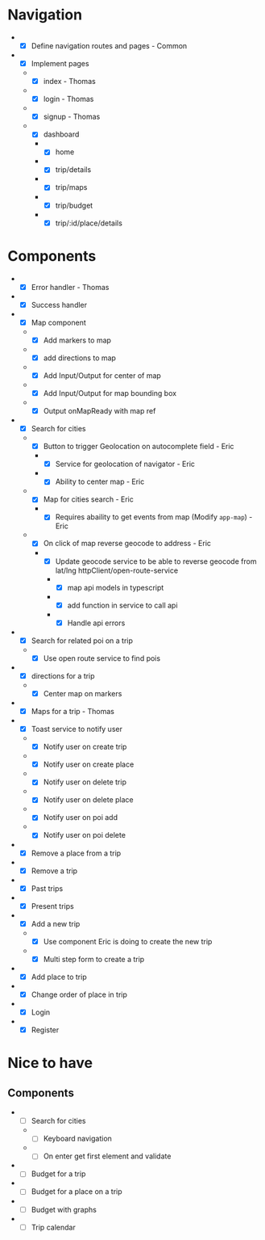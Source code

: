# Navigation

- *[X] Define navigation routes and pages - Common
- *[X] Implement pages
  - *[X] index - Thomas
  - *[X] login - Thomas
  - *[X] signup - Thomas
  - *[X] dashboard
    - *[X] home
    - *[X] trip/details
    - *[X] trip/maps
    - *[X] trip/budget
    - *[X] trip/:id/place/details

# Components

- *[X] Error handler - Thomas
- *[X] Success handler
- *[X] Map component
  - *[X] Add markers to map
  - *[X] add directions to map
  - *[X] Add Input/Output for center of map
  - *[X] Add Input/Output for map bounding box
  - *[X] Output onMapReady with map ref
- *[X] Search for cities
  - *[X] Button to trigger Geolocation on autocomplete field - Eric
    - *[X] Service for geolocation of navigator - Eric
    - *[X] Ability to center map - Eric
  - *[X] Map for cities search - Eric
    - *[X] Requires abaility to get events from map (Modify `app-map`) - Eric
  - *[X] On click of map reverse geocode to address - Eric
    - *[X] Update geocode service to be able to reverse geocode from lat/lng httpClient/open-route-service
      - *[X] map api models in typescript
      - *[X] add function in service to call api
      - *[X] Handle api errors
- *[X] Search for related poi on a trip
  - *[X] Use open route service to find pois
- *[X] directions for a trip
  - *[X] Center map on markers
- *[X] Maps for a trip - Thomas
- *[X] Toast service to notify user
  - *[X] Notify user on create trip
  - *[X] Notify user on create place
  - *[X] Notify user on delete trip
  - *[X] Notify user on delete place
  - *[X] Notify user on poi add
  - *[X] Notify user on poi delete
- *[X] Remove a place from a trip
- *[X] Remove a trip
- *[X] Past trips
- *[X] Present trips
- *[X] Add a new trip
  - *[X] Use component Eric is doing to create the new trip
  - *[X] Multi step form to create a trip
- *[X] Add place to trip
- *[X] Change order of place in trip
- *[X] Login
- *[X] Register

# Nice to have

## Components
- *[ ] Search for cities
  - *[ ] Keyboard navigation
  - *[ ] On enter get first element and validate  
- *[ ] Budget for a trip
- *[ ] Budget for a place on a trip
- *[ ] Budget with graphs
- *[ ] Trip calendar
